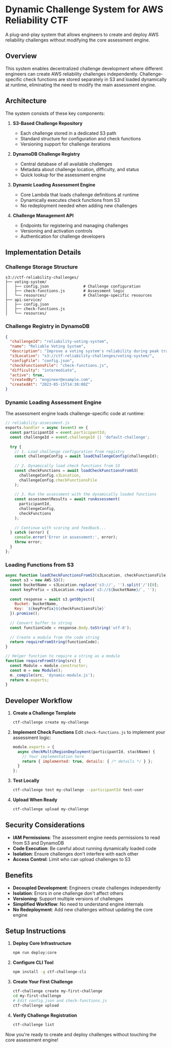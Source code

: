 # Dynamic Challenge System for AWS Reliability CTF

A plug-and-play system that allows engineers to create and deploy AWS reliability challenges without modifying the core assessment engine.

## Overview

This system enables decentralized challenge development where different engineers can create AWS reliability challenges independently. Challenge-specific check functions are stored separately in S3 and loaded dynamically at runtime, eliminating the need to modify the main assessment engine.

## Architecture

The system consists of these key components:

1. **S3-Based Challenge Repository**
   - Each challenge stored in a dedicated S3 path
   - Standard structure for configuration and check functions
   - Versioning support for challenge iterations

2. **DynamoDB Challenge Registry**
   - Central database of all available challenges
   - Metadata about challenge location, difficulty, and status
   - Quick lookup for the assessment engine

3. **Dynamic Loading Assessment Engine**
   - Core Lambda that loads challenge definitions at runtime
   - Dynamically executes check functions from S3
   - No redeployment needed when adding new challenges

4. **Challenge Management API**
   - Endpoints for registering and managing challenges
   - Versioning and activation controls
   - Authentication for challenge developers

## Implementation Details

### Challenge Storage Structure

```
s3://ctf-reliability-challenges/
├── voting-system/
│   ├── config.json               # Challenge configuration
│   ├── check-functions.js        # Assessment logic
│   └── resources/                # Challenge-specific resources
├── api-service/
│   ├── config.json
│   ├── check-functions.js
│   └── resources/
```

### Challenge Registry in DynamoDB

```json
{
  "challengeId": "reliability-voting-system",
  "name": "Reliable Voting System",
  "description": "Improve a voting system's reliability during peak traffic",
  "s3Location": "s3://ctf-reliability-challenges/voting-system/",
  "configFile": "config.json",
  "checkFunctionsFile": "check-functions.js",
  "difficulty": "intermediate",
  "active": true,
  "createdBy": "engineer@example.com",
  "createdAt": "2023-05-15T14:30:00Z"
}
```

### Dynamic Loading Assessment Engine

The assessment engine loads challenge-specific code at runtime:

```javascript
// reliability-assessment.js
exports.handler = async (event) => {
  const participantId = event.participantId;
  const challengeId = event.challengeId || 'default-challenge';
  
  try {
    // 1. Load challenge configuration from registry
    const challengeConfig = await loadChallengeConfig(challengeId);
    
    // 2. Dynamically load check functions from S3
    const checkFunctions = await loadCheckFunctionsFromS3(
      challengeConfig.s3Location,
      challengeConfig.checkFunctionsFile
    );
    
    // 3. Run the assessment with the dynamically loaded functions
    const assessmentResults = await runAssessment(
      participantId, 
      challengeConfig,
      checkFunctions
    );
    
    // Continue with scoring and feedback...
  } catch (error) {
    console.error('Error in assessment:', error);
    throw error;
  }
};
```

### Loading Functions from S3

```javascript
async function loadCheckFunctionsFromS3(s3Location, checkFunctionsFile) {
  const s3 = new AWS.S3();
  const bucketName = s3Location.replace('s3://', '').split('/')[0];
  const keyPrefix = s3Location.replace(`s3://${bucketName}/`, '');
  
  const response = await s3.getObject({
    Bucket: bucketName,
    Key: `${keyPrefix}${checkFunctionsFile}`
  }).promise();
  
  // Convert buffer to string
  const functionCode = response.Body.toString('utf-8');
  
  // Create a module from the code string
  return requireFromString(functionCode);
}

// Helper function to require a string as a module
function requireFromString(src) {
  const Module = module.constructor;
  const m = new Module();
  m._compile(src, 'dynamic-module.js');
  return m.exports;
}
```

## Developer Workflow

1. **Create a Challenge Template**
   ```bash
   ctf-challenge create my-challenge
   ```

2. **Implement Check Functions**
   Edit `check-functions.js` to implement your assessment logic:
   ```javascript
   module.exports = {
     async checkMultiRegionDeployment(participantId, stackName) {
       // Your implementation here
       return { implemented: true, details: { /* details */ } };
     }
   };
   ```

3. **Test Locally**
   ```bash
   ctf-challenge test my-challenge --participantId test-user
   ```

4. **Upload When Ready**
   ```bash
   ctf-challenge upload my-challenge
   ```

## Security Considerations

- **IAM Permissions**: The assessment engine needs permissions to read from S3 and DynamoDB
- **Code Execution**: Be careful about running dynamically loaded code
- **Isolation**: Ensure challenges don't interfere with each other
- **Access Control**: Limit who can upload challenges to S3

## Benefits

- **Decoupled Development**: Engineers create challenges independently
- **Isolation**: Errors in one challenge don't affect others
- **Versioning**: Support multiple versions of challenges
- **Simplified Workflow**: No need to understand engine internals
- **No Redeployment**: Add new challenges without updating the core engine

## Setup Instructions

1. **Deploy Core Infrastructure**
   ```bash
   npm run deploy:core
   ```

2. **Configure CLI Tool**
   ```bash
   npm install -g ctf-challenge-cli
   ```

3. **Create Your First Challenge**
   ```bash
   ctf-challenge create my-first-challenge
   cd my-first-challenge
   # Edit config.json and check-functions.js
   ctf-challenge upload
   ```

4. **Verify Challenge Registration**
   ```bash
   ctf-challenge list
   ```

Now you're ready to create and deploy challenges without touching the core assessment engine!
